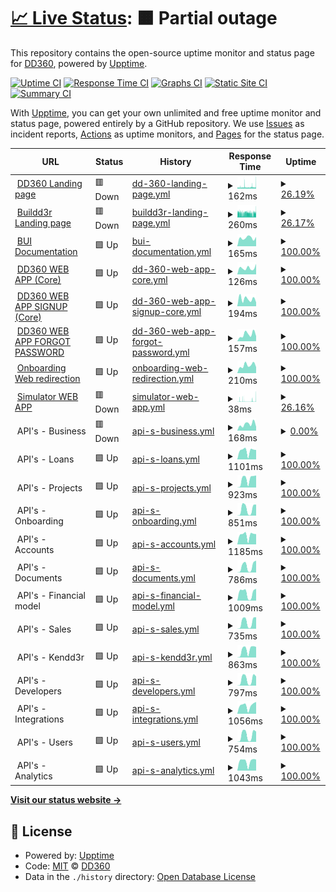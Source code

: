 # [📈 Live Status](https://demo.upptime.js.org): <!--live status--> **🟧 Partial outage**

This repository contains the open-source uptime monitor and status page for [DD360](https://dd360.mx), powered by [Upptime](https://github.com/upptime/upptime).

[![Uptime CI](https://github.com/dd3tech/status_page/workflows/Uptime%20CI/badge.svg)](https://github.com/dd3tech/status_page/actions?query=workflow%3A%22Uptime+CI%22)
[![Response Time CI](https://github.com/dd3tech/status_page/workflows/Response%20Time%20CI/badge.svg)](https://github.com/dd3tech/status_page/actions?query=workflow%3A%22Response+Time+CI%22)
[![Graphs CI](https://github.com/dd3tech/status_page/workflows/Graphs%20CI/badge.svg)](https://github.com/dd3tech/status_page/actions?query=workflow%3A%22Graphs+CI%22)
[![Static Site CI](https://github.com/dd3tech/status_page/workflows/Static%20Site%20CI/badge.svg)](https://github.com/dd3tech/status_page/actions?query=workflow%3A%22Static+Site+CI%22)
[![Summary CI](https://github.com/dd3tech/status_page/workflows/Summary%20CI/badge.svg)](https://github.com/dd3tech/status_page/actions?query=workflow%3A%22Summary+CI%22)

With [Upptime](https://upptime.js.org), you can get your own unlimited and free uptime monitor and status page, powered entirely by a GitHub repository. We use [Issues](https://github.com/dd3tech/status_page/issues) as incident reports, [Actions](https://github.com/dd3tech/status_page/actions) as uptime monitors, and [Pages](https://demo.upptime.js.org) for the status page.

<!--start: status pages-->
<!-- This summary is generated by Upptime (https://github.com/upptime/upptime) -->
<!-- Do not edit this manually, your changes will be overwritten -->
<!-- prettier-ignore -->
| URL | Status | History | Response Time | Uptime |
| --- | ------ | ------- | ------------- | ------ |
| <img alt="" src="https://icons.duckduckgo.com/ip3/dd360.mx.ico" height="13"> [DD360 Landing page](https://dd360.mx) | 🟥 Down | [dd-360-landing-page.yml](https://github.com/dd3tech/status-page/commits/HEAD/history/dd-360-landing-page.yml) | <details><summary><img alt="Response time graph" src="./graphs/dd-360-landing-page/response-time-week.png" height="20"> 162ms</summary><br><a href="https://status.dd360.mx/history/dd-360-landing-page"><img alt="Response time 142" src="https://img.shields.io/endpoint?url=https%3A%2F%2Fraw.githubusercontent.com%2Fdd3tech%2Fstatus-page%2FHEAD%2Fapi%2Fdd-360-landing-page%2Fresponse-time.json"></a><br><a href="https://status.dd360.mx/history/dd-360-landing-page"><img alt="24-hour response time 190" src="https://img.shields.io/endpoint?url=https%3A%2F%2Fraw.githubusercontent.com%2Fdd3tech%2Fstatus-page%2FHEAD%2Fapi%2Fdd-360-landing-page%2Fresponse-time-day.json"></a><br><a href="https://status.dd360.mx/history/dd-360-landing-page"><img alt="7-day response time 162" src="https://img.shields.io/endpoint?url=https%3A%2F%2Fraw.githubusercontent.com%2Fdd3tech%2Fstatus-page%2FHEAD%2Fapi%2Fdd-360-landing-page%2Fresponse-time-week.json"></a><br><a href="https://status.dd360.mx/history/dd-360-landing-page"><img alt="30-day response time 156" src="https://img.shields.io/endpoint?url=https%3A%2F%2Fraw.githubusercontent.com%2Fdd3tech%2Fstatus-page%2FHEAD%2Fapi%2Fdd-360-landing-page%2Fresponse-time-month.json"></a><br><a href="https://status.dd360.mx/history/dd-360-landing-page"><img alt="1-year response time 142" src="https://img.shields.io/endpoint?url=https%3A%2F%2Fraw.githubusercontent.com%2Fdd3tech%2Fstatus-page%2FHEAD%2Fapi%2Fdd-360-landing-page%2Fresponse-time-year.json"></a></details> | <details><summary><a href="https://status.dd360.mx/history/dd-360-landing-page">26.19%</a></summary><a href="https://status.dd360.mx/history/dd-360-landing-page"><img alt="All-time uptime 99.15%" src="https://img.shields.io/endpoint?url=https%3A%2F%2Fraw.githubusercontent.com%2Fdd3tech%2Fstatus-page%2FHEAD%2Fapi%2Fdd-360-landing-page%2Fuptime.json"></a><br><a href="https://status.dd360.mx/history/dd-360-landing-page"><img alt="24-hour uptime 18.16%" src="https://img.shields.io/endpoint?url=https%3A%2F%2Fraw.githubusercontent.com%2Fdd3tech%2Fstatus-page%2FHEAD%2Fapi%2Fdd-360-landing-page%2Fuptime-day.json"></a><br><a href="https://status.dd360.mx/history/dd-360-landing-page"><img alt="7-day uptime 26.19%" src="https://img.shields.io/endpoint?url=https%3A%2F%2Fraw.githubusercontent.com%2Fdd3tech%2Fstatus-page%2FHEAD%2Fapi%2Fdd-360-landing-page%2Fuptime-week.json"></a><br><a href="https://status.dd360.mx/history/dd-360-landing-page"><img alt="30-day uptime 83.02%" src="https://img.shields.io/endpoint?url=https%3A%2F%2Fraw.githubusercontent.com%2Fdd3tech%2Fstatus-page%2FHEAD%2Fapi%2Fdd-360-landing-page%2Fuptime-month.json"></a><br><a href="https://status.dd360.mx/history/dd-360-landing-page"><img alt="1-year uptime 98.58%" src="https://img.shields.io/endpoint?url=https%3A%2F%2Fraw.githubusercontent.com%2Fdd3tech%2Fstatus-page%2FHEAD%2Fapi%2Fdd-360-landing-page%2Fuptime-year.json"></a></details>
| <img alt="" src="https://icons.duckduckgo.com/ip3/dd360.mx.ico" height="13"> [Buildd3r Landing page](https://dd360.mx/platform) | 🟥 Down | [buildd3r-landing-page.yml](https://github.com/dd3tech/status-page/commits/HEAD/history/buildd3r-landing-page.yml) | <details><summary><img alt="Response time graph" src="./graphs/buildd3r-landing-page/response-time-week.png" height="20"> 260ms</summary><br><a href="https://status.dd360.mx/history/buildd3r-landing-page"><img alt="Response time 243" src="https://img.shields.io/endpoint?url=https%3A%2F%2Fraw.githubusercontent.com%2Fdd3tech%2Fstatus-page%2FHEAD%2Fapi%2Fbuildd3r-landing-page%2Fresponse-time.json"></a><br><a href="https://status.dd360.mx/history/buildd3r-landing-page"><img alt="24-hour response time 293" src="https://img.shields.io/endpoint?url=https%3A%2F%2Fraw.githubusercontent.com%2Fdd3tech%2Fstatus-page%2FHEAD%2Fapi%2Fbuildd3r-landing-page%2Fresponse-time-day.json"></a><br><a href="https://status.dd360.mx/history/buildd3r-landing-page"><img alt="7-day response time 260" src="https://img.shields.io/endpoint?url=https%3A%2F%2Fraw.githubusercontent.com%2Fdd3tech%2Fstatus-page%2FHEAD%2Fapi%2Fbuildd3r-landing-page%2Fresponse-time-week.json"></a><br><a href="https://status.dd360.mx/history/buildd3r-landing-page"><img alt="30-day response time 270" src="https://img.shields.io/endpoint?url=https%3A%2F%2Fraw.githubusercontent.com%2Fdd3tech%2Fstatus-page%2FHEAD%2Fapi%2Fbuildd3r-landing-page%2Fresponse-time-month.json"></a><br><a href="https://status.dd360.mx/history/buildd3r-landing-page"><img alt="1-year response time 250" src="https://img.shields.io/endpoint?url=https%3A%2F%2Fraw.githubusercontent.com%2Fdd3tech%2Fstatus-page%2FHEAD%2Fapi%2Fbuildd3r-landing-page%2Fresponse-time-year.json"></a></details> | <details><summary><a href="https://status.dd360.mx/history/buildd3r-landing-page">26.17%</a></summary><a href="https://status.dd360.mx/history/buildd3r-landing-page"><img alt="All-time uptime 99.15%" src="https://img.shields.io/endpoint?url=https%3A%2F%2Fraw.githubusercontent.com%2Fdd3tech%2Fstatus-page%2FHEAD%2Fapi%2Fbuildd3r-landing-page%2Fuptime.json"></a><br><a href="https://status.dd360.mx/history/buildd3r-landing-page"><img alt="24-hour uptime 18.14%" src="https://img.shields.io/endpoint?url=https%3A%2F%2Fraw.githubusercontent.com%2Fdd3tech%2Fstatus-page%2FHEAD%2Fapi%2Fbuildd3r-landing-page%2Fuptime-day.json"></a><br><a href="https://status.dd360.mx/history/buildd3r-landing-page"><img alt="7-day uptime 26.17%" src="https://img.shields.io/endpoint?url=https%3A%2F%2Fraw.githubusercontent.com%2Fdd3tech%2Fstatus-page%2FHEAD%2Fapi%2Fbuildd3r-landing-page%2Fuptime-week.json"></a><br><a href="https://status.dd360.mx/history/buildd3r-landing-page"><img alt="30-day uptime 83.01%" src="https://img.shields.io/endpoint?url=https%3A%2F%2Fraw.githubusercontent.com%2Fdd3tech%2Fstatus-page%2FHEAD%2Fapi%2Fbuildd3r-landing-page%2Fuptime-month.json"></a><br><a href="https://status.dd360.mx/history/buildd3r-landing-page"><img alt="1-year uptime 98.58%" src="https://img.shields.io/endpoint?url=https%3A%2F%2Fraw.githubusercontent.com%2Fdd3tech%2Fstatus-page%2FHEAD%2Fapi%2Fbuildd3r-landing-page%2Fuptime-year.json"></a></details>
| <img alt="" src="https://icons.duckduckgo.com/ip3/bui.dd360.mx.ico" height="13"> [BUI Documentation](https://bui.dd360.mx) | 🟩 Up | [bui-documentation.yml](https://github.com/dd3tech/status-page/commits/HEAD/history/bui-documentation.yml) | <details><summary><img alt="Response time graph" src="./graphs/bui-documentation/response-time-week.png" height="20"> 165ms</summary><br><a href="https://status.dd360.mx/history/bui-documentation"><img alt="Response time 210" src="https://img.shields.io/endpoint?url=https%3A%2F%2Fraw.githubusercontent.com%2Fdd3tech%2Fstatus-page%2FHEAD%2Fapi%2Fbui-documentation%2Fresponse-time.json"></a><br><a href="https://status.dd360.mx/history/bui-documentation"><img alt="24-hour response time 183" src="https://img.shields.io/endpoint?url=https%3A%2F%2Fraw.githubusercontent.com%2Fdd3tech%2Fstatus-page%2FHEAD%2Fapi%2Fbui-documentation%2Fresponse-time-day.json"></a><br><a href="https://status.dd360.mx/history/bui-documentation"><img alt="7-day response time 165" src="https://img.shields.io/endpoint?url=https%3A%2F%2Fraw.githubusercontent.com%2Fdd3tech%2Fstatus-page%2FHEAD%2Fapi%2Fbui-documentation%2Fresponse-time-week.json"></a><br><a href="https://status.dd360.mx/history/bui-documentation"><img alt="30-day response time 168" src="https://img.shields.io/endpoint?url=https%3A%2F%2Fraw.githubusercontent.com%2Fdd3tech%2Fstatus-page%2FHEAD%2Fapi%2Fbui-documentation%2Fresponse-time-month.json"></a><br><a href="https://status.dd360.mx/history/bui-documentation"><img alt="1-year response time 199" src="https://img.shields.io/endpoint?url=https%3A%2F%2Fraw.githubusercontent.com%2Fdd3tech%2Fstatus-page%2FHEAD%2Fapi%2Fbui-documentation%2Fresponse-time-year.json"></a></details> | <details><summary><a href="https://status.dd360.mx/history/bui-documentation">100.00%</a></summary><a href="https://status.dd360.mx/history/bui-documentation"><img alt="All-time uptime 99.99%" src="https://img.shields.io/endpoint?url=https%3A%2F%2Fraw.githubusercontent.com%2Fdd3tech%2Fstatus-page%2FHEAD%2Fapi%2Fbui-documentation%2Fuptime.json"></a><br><a href="https://status.dd360.mx/history/bui-documentation"><img alt="24-hour uptime 100.00%" src="https://img.shields.io/endpoint?url=https%3A%2F%2Fraw.githubusercontent.com%2Fdd3tech%2Fstatus-page%2FHEAD%2Fapi%2Fbui-documentation%2Fuptime-day.json"></a><br><a href="https://status.dd360.mx/history/bui-documentation"><img alt="7-day uptime 100.00%" src="https://img.shields.io/endpoint?url=https%3A%2F%2Fraw.githubusercontent.com%2Fdd3tech%2Fstatus-page%2FHEAD%2Fapi%2Fbui-documentation%2Fuptime-week.json"></a><br><a href="https://status.dd360.mx/history/bui-documentation"><img alt="30-day uptime 99.92%" src="https://img.shields.io/endpoint?url=https%3A%2F%2Fraw.githubusercontent.com%2Fdd3tech%2Fstatus-page%2FHEAD%2Fapi%2Fbui-documentation%2Fuptime-month.json"></a><br><a href="https://status.dd360.mx/history/bui-documentation"><img alt="1-year uptime 99.99%" src="https://img.shields.io/endpoint?url=https%3A%2F%2Fraw.githubusercontent.com%2Fdd3tech%2Fstatus-page%2FHEAD%2Fapi%2Fbui-documentation%2Fuptime-year.json"></a></details>
| <img alt="" src="https://icons.duckduckgo.com/ip3/app.dd360.mx.ico" height="13"> [DD360 WEB APP (Core)](https://app.dd360.mx) | 🟩 Up | [dd-360-web-app-core.yml](https://github.com/dd3tech/status-page/commits/HEAD/history/dd-360-web-app-core.yml) | <details><summary><img alt="Response time graph" src="./graphs/dd-360-web-app-core/response-time-week.png" height="20"> 126ms</summary><br><a href="https://status.dd360.mx/history/dd-360-web-app-core"><img alt="Response time 117" src="https://img.shields.io/endpoint?url=https%3A%2F%2Fraw.githubusercontent.com%2Fdd3tech%2Fstatus-page%2FHEAD%2Fapi%2Fdd-360-web-app-core%2Fresponse-time.json"></a><br><a href="https://status.dd360.mx/history/dd-360-web-app-core"><img alt="24-hour response time 205" src="https://img.shields.io/endpoint?url=https%3A%2F%2Fraw.githubusercontent.com%2Fdd3tech%2Fstatus-page%2FHEAD%2Fapi%2Fdd-360-web-app-core%2Fresponse-time-day.json"></a><br><a href="https://status.dd360.mx/history/dd-360-web-app-core"><img alt="7-day response time 126" src="https://img.shields.io/endpoint?url=https%3A%2F%2Fraw.githubusercontent.com%2Fdd3tech%2Fstatus-page%2FHEAD%2Fapi%2Fdd-360-web-app-core%2Fresponse-time-week.json"></a><br><a href="https://status.dd360.mx/history/dd-360-web-app-core"><img alt="30-day response time 174" src="https://img.shields.io/endpoint?url=https%3A%2F%2Fraw.githubusercontent.com%2Fdd3tech%2Fstatus-page%2FHEAD%2Fapi%2Fdd-360-web-app-core%2Fresponse-time-month.json"></a><br><a href="https://status.dd360.mx/history/dd-360-web-app-core"><img alt="1-year response time 120" src="https://img.shields.io/endpoint?url=https%3A%2F%2Fraw.githubusercontent.com%2Fdd3tech%2Fstatus-page%2FHEAD%2Fapi%2Fdd-360-web-app-core%2Fresponse-time-year.json"></a></details> | <details><summary><a href="https://status.dd360.mx/history/dd-360-web-app-core">100.00%</a></summary><a href="https://status.dd360.mx/history/dd-360-web-app-core"><img alt="All-time uptime 100.00%" src="https://img.shields.io/endpoint?url=https%3A%2F%2Fraw.githubusercontent.com%2Fdd3tech%2Fstatus-page%2FHEAD%2Fapi%2Fdd-360-web-app-core%2Fuptime.json"></a><br><a href="https://status.dd360.mx/history/dd-360-web-app-core"><img alt="24-hour uptime 100.00%" src="https://img.shields.io/endpoint?url=https%3A%2F%2Fraw.githubusercontent.com%2Fdd3tech%2Fstatus-page%2FHEAD%2Fapi%2Fdd-360-web-app-core%2Fuptime-day.json"></a><br><a href="https://status.dd360.mx/history/dd-360-web-app-core"><img alt="7-day uptime 100.00%" src="https://img.shields.io/endpoint?url=https%3A%2F%2Fraw.githubusercontent.com%2Fdd3tech%2Fstatus-page%2FHEAD%2Fapi%2Fdd-360-web-app-core%2Fuptime-week.json"></a><br><a href="https://status.dd360.mx/history/dd-360-web-app-core"><img alt="30-day uptime 100.00%" src="https://img.shields.io/endpoint?url=https%3A%2F%2Fraw.githubusercontent.com%2Fdd3tech%2Fstatus-page%2FHEAD%2Fapi%2Fdd-360-web-app-core%2Fuptime-month.json"></a><br><a href="https://status.dd360.mx/history/dd-360-web-app-core"><img alt="1-year uptime 99.99%" src="https://img.shields.io/endpoint?url=https%3A%2F%2Fraw.githubusercontent.com%2Fdd3tech%2Fstatus-page%2FHEAD%2Fapi%2Fdd-360-web-app-core%2Fuptime-year.json"></a></details>
| <img alt="" src="https://icons.duckduckgo.com/ip3/app.dd360.mx.ico" height="13"> [DD360 WEB APP SIGNUP (Core)](https://app.dd360.mx/auth/signup) | 🟩 Up | [dd-360-web-app-signup-core.yml](https://github.com/dd3tech/status-page/commits/HEAD/history/dd-360-web-app-signup-core.yml) | <details><summary><img alt="Response time graph" src="./graphs/dd-360-web-app-signup-core/response-time-week.png" height="20"> 194ms</summary><br><a href="https://status.dd360.mx/history/dd-360-web-app-signup-core"><img alt="Response time 143" src="https://img.shields.io/endpoint?url=https%3A%2F%2Fraw.githubusercontent.com%2Fdd3tech%2Fstatus-page%2FHEAD%2Fapi%2Fdd-360-web-app-signup-core%2Fresponse-time.json"></a><br><a href="https://status.dd360.mx/history/dd-360-web-app-signup-core"><img alt="24-hour response time 104" src="https://img.shields.io/endpoint?url=https%3A%2F%2Fraw.githubusercontent.com%2Fdd3tech%2Fstatus-page%2FHEAD%2Fapi%2Fdd-360-web-app-signup-core%2Fresponse-time-day.json"></a><br><a href="https://status.dd360.mx/history/dd-360-web-app-signup-core"><img alt="7-day response time 194" src="https://img.shields.io/endpoint?url=https%3A%2F%2Fraw.githubusercontent.com%2Fdd3tech%2Fstatus-page%2FHEAD%2Fapi%2Fdd-360-web-app-signup-core%2Fresponse-time-week.json"></a><br><a href="https://status.dd360.mx/history/dd-360-web-app-signup-core"><img alt="30-day response time 168" src="https://img.shields.io/endpoint?url=https%3A%2F%2Fraw.githubusercontent.com%2Fdd3tech%2Fstatus-page%2FHEAD%2Fapi%2Fdd-360-web-app-signup-core%2Fresponse-time-month.json"></a><br><a href="https://status.dd360.mx/history/dd-360-web-app-signup-core"><img alt="1-year response time 143" src="https://img.shields.io/endpoint?url=https%3A%2F%2Fraw.githubusercontent.com%2Fdd3tech%2Fstatus-page%2FHEAD%2Fapi%2Fdd-360-web-app-signup-core%2Fresponse-time-year.json"></a></details> | <details><summary><a href="https://status.dd360.mx/history/dd-360-web-app-signup-core">100.00%</a></summary><a href="https://status.dd360.mx/history/dd-360-web-app-signup-core"><img alt="All-time uptime 99.99%" src="https://img.shields.io/endpoint?url=https%3A%2F%2Fraw.githubusercontent.com%2Fdd3tech%2Fstatus-page%2FHEAD%2Fapi%2Fdd-360-web-app-signup-core%2Fuptime.json"></a><br><a href="https://status.dd360.mx/history/dd-360-web-app-signup-core"><img alt="24-hour uptime 100.00%" src="https://img.shields.io/endpoint?url=https%3A%2F%2Fraw.githubusercontent.com%2Fdd3tech%2Fstatus-page%2FHEAD%2Fapi%2Fdd-360-web-app-signup-core%2Fuptime-day.json"></a><br><a href="https://status.dd360.mx/history/dd-360-web-app-signup-core"><img alt="7-day uptime 100.00%" src="https://img.shields.io/endpoint?url=https%3A%2F%2Fraw.githubusercontent.com%2Fdd3tech%2Fstatus-page%2FHEAD%2Fapi%2Fdd-360-web-app-signup-core%2Fuptime-week.json"></a><br><a href="https://status.dd360.mx/history/dd-360-web-app-signup-core"><img alt="30-day uptime 100.00%" src="https://img.shields.io/endpoint?url=https%3A%2F%2Fraw.githubusercontent.com%2Fdd3tech%2Fstatus-page%2FHEAD%2Fapi%2Fdd-360-web-app-signup-core%2Fuptime-month.json"></a><br><a href="https://status.dd360.mx/history/dd-360-web-app-signup-core"><img alt="1-year uptime 99.99%" src="https://img.shields.io/endpoint?url=https%3A%2F%2Fraw.githubusercontent.com%2Fdd3tech%2Fstatus-page%2FHEAD%2Fapi%2Fdd-360-web-app-signup-core%2Fuptime-year.json"></a></details>
| <img alt="" src="https://icons.duckduckgo.com/ip3/app.dd360.mx.ico" height="13"> [DD360 WEB APP FORGOT PASSWORD](https://app.dd360.mx/auth/forgot-password) | 🟩 Up | [dd-360-web-app-forgot-password.yml](https://github.com/dd3tech/status-page/commits/HEAD/history/dd-360-web-app-forgot-password.yml) | <details><summary><img alt="Response time graph" src="./graphs/dd-360-web-app-forgot-password/response-time-week.png" height="20"> 157ms</summary><br><a href="https://status.dd360.mx/history/dd-360-web-app-forgot-password"><img alt="Response time 133" src="https://img.shields.io/endpoint?url=https%3A%2F%2Fraw.githubusercontent.com%2Fdd3tech%2Fstatus-page%2FHEAD%2Fapi%2Fdd-360-web-app-forgot-password%2Fresponse-time.json"></a><br><a href="https://status.dd360.mx/history/dd-360-web-app-forgot-password"><img alt="24-hour response time 117" src="https://img.shields.io/endpoint?url=https%3A%2F%2Fraw.githubusercontent.com%2Fdd3tech%2Fstatus-page%2FHEAD%2Fapi%2Fdd-360-web-app-forgot-password%2Fresponse-time-day.json"></a><br><a href="https://status.dd360.mx/history/dd-360-web-app-forgot-password"><img alt="7-day response time 157" src="https://img.shields.io/endpoint?url=https%3A%2F%2Fraw.githubusercontent.com%2Fdd3tech%2Fstatus-page%2FHEAD%2Fapi%2Fdd-360-web-app-forgot-password%2Fresponse-time-week.json"></a><br><a href="https://status.dd360.mx/history/dd-360-web-app-forgot-password"><img alt="30-day response time 154" src="https://img.shields.io/endpoint?url=https%3A%2F%2Fraw.githubusercontent.com%2Fdd3tech%2Fstatus-page%2FHEAD%2Fapi%2Fdd-360-web-app-forgot-password%2Fresponse-time-month.json"></a><br><a href="https://status.dd360.mx/history/dd-360-web-app-forgot-password"><img alt="1-year response time 133" src="https://img.shields.io/endpoint?url=https%3A%2F%2Fraw.githubusercontent.com%2Fdd3tech%2Fstatus-page%2FHEAD%2Fapi%2Fdd-360-web-app-forgot-password%2Fresponse-time-year.json"></a></details> | <details><summary><a href="https://status.dd360.mx/history/dd-360-web-app-forgot-password">100.00%</a></summary><a href="https://status.dd360.mx/history/dd-360-web-app-forgot-password"><img alt="All-time uptime 99.99%" src="https://img.shields.io/endpoint?url=https%3A%2F%2Fraw.githubusercontent.com%2Fdd3tech%2Fstatus-page%2FHEAD%2Fapi%2Fdd-360-web-app-forgot-password%2Fuptime.json"></a><br><a href="https://status.dd360.mx/history/dd-360-web-app-forgot-password"><img alt="24-hour uptime 100.00%" src="https://img.shields.io/endpoint?url=https%3A%2F%2Fraw.githubusercontent.com%2Fdd3tech%2Fstatus-page%2FHEAD%2Fapi%2Fdd-360-web-app-forgot-password%2Fuptime-day.json"></a><br><a href="https://status.dd360.mx/history/dd-360-web-app-forgot-password"><img alt="7-day uptime 100.00%" src="https://img.shields.io/endpoint?url=https%3A%2F%2Fraw.githubusercontent.com%2Fdd3tech%2Fstatus-page%2FHEAD%2Fapi%2Fdd-360-web-app-forgot-password%2Fuptime-week.json"></a><br><a href="https://status.dd360.mx/history/dd-360-web-app-forgot-password"><img alt="30-day uptime 100.00%" src="https://img.shields.io/endpoint?url=https%3A%2F%2Fraw.githubusercontent.com%2Fdd3tech%2Fstatus-page%2FHEAD%2Fapi%2Fdd-360-web-app-forgot-password%2Fuptime-month.json"></a><br><a href="https://status.dd360.mx/history/dd-360-web-app-forgot-password"><img alt="1-year uptime 99.99%" src="https://img.shields.io/endpoint?url=https%3A%2F%2Fraw.githubusercontent.com%2Fdd3tech%2Fstatus-page%2FHEAD%2Fapi%2Fdd-360-web-app-forgot-password%2Fuptime-year.json"></a></details>
| <img alt="" src="https://icons.duckduckgo.com/ip3/onboarding.dd360.mx.ico" height="13"> [Onboarding Web redirection](https://onboarding.dd360.mx) | 🟩 Up | [onboarding-web-redirection.yml](https://github.com/dd3tech/status-page/commits/HEAD/history/onboarding-web-redirection.yml) | <details><summary><img alt="Response time graph" src="./graphs/onboarding-web-redirection/response-time-week.png" height="20"> 210ms</summary><br><a href="https://status.dd360.mx/history/onboarding-web-redirection"><img alt="Response time 237" src="https://img.shields.io/endpoint?url=https%3A%2F%2Fraw.githubusercontent.com%2Fdd3tech%2Fstatus-page%2FHEAD%2Fapi%2Fonboarding-web-redirection%2Fresponse-time.json"></a><br><a href="https://status.dd360.mx/history/onboarding-web-redirection"><img alt="24-hour response time 163" src="https://img.shields.io/endpoint?url=https%3A%2F%2Fraw.githubusercontent.com%2Fdd3tech%2Fstatus-page%2FHEAD%2Fapi%2Fonboarding-web-redirection%2Fresponse-time-day.json"></a><br><a href="https://status.dd360.mx/history/onboarding-web-redirection"><img alt="7-day response time 210" src="https://img.shields.io/endpoint?url=https%3A%2F%2Fraw.githubusercontent.com%2Fdd3tech%2Fstatus-page%2FHEAD%2Fapi%2Fonboarding-web-redirection%2Fresponse-time-week.json"></a><br><a href="https://status.dd360.mx/history/onboarding-web-redirection"><img alt="30-day response time 239" src="https://img.shields.io/endpoint?url=https%3A%2F%2Fraw.githubusercontent.com%2Fdd3tech%2Fstatus-page%2FHEAD%2Fapi%2Fonboarding-web-redirection%2Fresponse-time-month.json"></a><br><a href="https://status.dd360.mx/history/onboarding-web-redirection"><img alt="1-year response time 237" src="https://img.shields.io/endpoint?url=https%3A%2F%2Fraw.githubusercontent.com%2Fdd3tech%2Fstatus-page%2FHEAD%2Fapi%2Fonboarding-web-redirection%2Fresponse-time-year.json"></a></details> | <details><summary><a href="https://status.dd360.mx/history/onboarding-web-redirection">100.00%</a></summary><a href="https://status.dd360.mx/history/onboarding-web-redirection"><img alt="All-time uptime 100.00%" src="https://img.shields.io/endpoint?url=https%3A%2F%2Fraw.githubusercontent.com%2Fdd3tech%2Fstatus-page%2FHEAD%2Fapi%2Fonboarding-web-redirection%2Fuptime.json"></a><br><a href="https://status.dd360.mx/history/onboarding-web-redirection"><img alt="24-hour uptime 100.00%" src="https://img.shields.io/endpoint?url=https%3A%2F%2Fraw.githubusercontent.com%2Fdd3tech%2Fstatus-page%2FHEAD%2Fapi%2Fonboarding-web-redirection%2Fuptime-day.json"></a><br><a href="https://status.dd360.mx/history/onboarding-web-redirection"><img alt="7-day uptime 100.00%" src="https://img.shields.io/endpoint?url=https%3A%2F%2Fraw.githubusercontent.com%2Fdd3tech%2Fstatus-page%2FHEAD%2Fapi%2Fonboarding-web-redirection%2Fuptime-week.json"></a><br><a href="https://status.dd360.mx/history/onboarding-web-redirection"><img alt="30-day uptime 100.00%" src="https://img.shields.io/endpoint?url=https%3A%2F%2Fraw.githubusercontent.com%2Fdd3tech%2Fstatus-page%2FHEAD%2Fapi%2Fonboarding-web-redirection%2Fuptime-month.json"></a><br><a href="https://status.dd360.mx/history/onboarding-web-redirection"><img alt="1-year uptime 100.00%" src="https://img.shields.io/endpoint?url=https%3A%2F%2Fraw.githubusercontent.com%2Fdd3tech%2Fstatus-page%2FHEAD%2Fapi%2Fonboarding-web-redirection%2Fuptime-year.json"></a></details>
| <img alt="" src="https://icons.duckduckgo.com/ip3/dd360.mx.ico" height="13"> [Simulator WEB APP](https://dd360.mx/simulator) | 🟥 Down | [simulator-web-app.yml](https://github.com/dd3tech/status-page/commits/HEAD/history/simulator-web-app.yml) | <details><summary><img alt="Response time graph" src="./graphs/simulator-web-app/response-time-week.png" height="20"> 38ms</summary><br><a href="https://status.dd360.mx/history/simulator-web-app"><img alt="Response time 15" src="https://img.shields.io/endpoint?url=https%3A%2F%2Fraw.githubusercontent.com%2Fdd3tech%2Fstatus-page%2FHEAD%2Fapi%2Fsimulator-web-app%2Fresponse-time.json"></a><br><a href="https://status.dd360.mx/history/simulator-web-app"><img alt="24-hour response time 63" src="https://img.shields.io/endpoint?url=https%3A%2F%2Fraw.githubusercontent.com%2Fdd3tech%2Fstatus-page%2FHEAD%2Fapi%2Fsimulator-web-app%2Fresponse-time-day.json"></a><br><a href="https://status.dd360.mx/history/simulator-web-app"><img alt="7-day response time 38" src="https://img.shields.io/endpoint?url=https%3A%2F%2Fraw.githubusercontent.com%2Fdd3tech%2Fstatus-page%2FHEAD%2Fapi%2Fsimulator-web-app%2Fresponse-time-week.json"></a><br><a href="https://status.dd360.mx/history/simulator-web-app"><img alt="30-day response time 21" src="https://img.shields.io/endpoint?url=https%3A%2F%2Fraw.githubusercontent.com%2Fdd3tech%2Fstatus-page%2FHEAD%2Fapi%2Fsimulator-web-app%2Fresponse-time-month.json"></a><br><a href="https://status.dd360.mx/history/simulator-web-app"><img alt="1-year response time 15" src="https://img.shields.io/endpoint?url=https%3A%2F%2Fraw.githubusercontent.com%2Fdd3tech%2Fstatus-page%2FHEAD%2Fapi%2Fsimulator-web-app%2Fresponse-time-year.json"></a></details> | <details><summary><a href="https://status.dd360.mx/history/simulator-web-app">26.16%</a></summary><a href="https://status.dd360.mx/history/simulator-web-app"><img alt="All-time uptime 98.25%" src="https://img.shields.io/endpoint?url=https%3A%2F%2Fraw.githubusercontent.com%2Fdd3tech%2Fstatus-page%2FHEAD%2Fapi%2Fsimulator-web-app%2Fuptime.json"></a><br><a href="https://status.dd360.mx/history/simulator-web-app"><img alt="24-hour uptime 18.12%" src="https://img.shields.io/endpoint?url=https%3A%2F%2Fraw.githubusercontent.com%2Fdd3tech%2Fstatus-page%2FHEAD%2Fapi%2Fsimulator-web-app%2Fuptime-day.json"></a><br><a href="https://status.dd360.mx/history/simulator-web-app"><img alt="7-day uptime 26.16%" src="https://img.shields.io/endpoint?url=https%3A%2F%2Fraw.githubusercontent.com%2Fdd3tech%2Fstatus-page%2FHEAD%2Fapi%2Fsimulator-web-app%2Fuptime-week.json"></a><br><a href="https://status.dd360.mx/history/simulator-web-app"><img alt="30-day uptime 83.01%" src="https://img.shields.io/endpoint?url=https%3A%2F%2Fraw.githubusercontent.com%2Fdd3tech%2Fstatus-page%2FHEAD%2Fapi%2Fsimulator-web-app%2Fuptime-month.json"></a><br><a href="https://status.dd360.mx/history/simulator-web-app"><img alt="1-year uptime 98.25%" src="https://img.shields.io/endpoint?url=https%3A%2F%2Fraw.githubusercontent.com%2Fdd3tech%2Fstatus-page%2FHEAD%2Fapi%2Fsimulator-web-app%2Fuptime-year.json"></a></details>
| <img alt="" src="https://icons.duckduckgo.com/ip3/null.ico" height="13"> API's - Business | 🟥 Down | [api-s-business.yml](https://github.com/dd3tech/status-page/commits/HEAD/history/api-s-business.yml) | <details><summary><img alt="Response time graph" src="./graphs/api-s-business/response-time-week.png" height="20"> 168ms</summary><br><a href="https://status.dd360.mx/history/api-s-business"><img alt="Response time 2045" src="https://img.shields.io/endpoint?url=https%3A%2F%2Fraw.githubusercontent.com%2Fdd3tech%2Fstatus-page%2FHEAD%2Fapi%2Fapi-s-business%2Fresponse-time.json"></a><br><a href="https://status.dd360.mx/history/api-s-business"><img alt="24-hour response time 103" src="https://img.shields.io/endpoint?url=https%3A%2F%2Fraw.githubusercontent.com%2Fdd3tech%2Fstatus-page%2FHEAD%2Fapi%2Fapi-s-business%2Fresponse-time-day.json"></a><br><a href="https://status.dd360.mx/history/api-s-business"><img alt="7-day response time 168" src="https://img.shields.io/endpoint?url=https%3A%2F%2Fraw.githubusercontent.com%2Fdd3tech%2Fstatus-page%2FHEAD%2Fapi%2Fapi-s-business%2Fresponse-time-week.json"></a><br><a href="https://status.dd360.mx/history/api-s-business"><img alt="30-day response time 177" src="https://img.shields.io/endpoint?url=https%3A%2F%2Fraw.githubusercontent.com%2Fdd3tech%2Fstatus-page%2FHEAD%2Fapi%2Fapi-s-business%2Fresponse-time-month.json"></a><br><a href="https://status.dd360.mx/history/api-s-business"><img alt="1-year response time 1895" src="https://img.shields.io/endpoint?url=https%3A%2F%2Fraw.githubusercontent.com%2Fdd3tech%2Fstatus-page%2FHEAD%2Fapi%2Fapi-s-business%2Fresponse-time-year.json"></a></details> | <details><summary><a href="https://status.dd360.mx/history/api-s-business">0.00%</a></summary><a href="https://status.dd360.mx/history/api-s-business"><img alt="All-time uptime 93.85%" src="https://img.shields.io/endpoint?url=https%3A%2F%2Fraw.githubusercontent.com%2Fdd3tech%2Fstatus-page%2FHEAD%2Fapi%2Fapi-s-business%2Fuptime.json"></a><br><a href="https://status.dd360.mx/history/api-s-business"><img alt="24-hour uptime 0.00%" src="https://img.shields.io/endpoint?url=https%3A%2F%2Fraw.githubusercontent.com%2Fdd3tech%2Fstatus-page%2FHEAD%2Fapi%2Fapi-s-business%2Fuptime-day.json"></a><br><a href="https://status.dd360.mx/history/api-s-business"><img alt="7-day uptime 0.00%" src="https://img.shields.io/endpoint?url=https%3A%2F%2Fraw.githubusercontent.com%2Fdd3tech%2Fstatus-page%2FHEAD%2Fapi%2Fapi-s-business%2Fuptime-week.json"></a><br><a href="https://status.dd360.mx/history/api-s-business"><img alt="30-day uptime 0.00%" src="https://img.shields.io/endpoint?url=https%3A%2F%2Fraw.githubusercontent.com%2Fdd3tech%2Fstatus-page%2FHEAD%2Fapi%2Fapi-s-business%2Fuptime-month.json"></a><br><a href="https://status.dd360.mx/history/api-s-business"><img alt="1-year uptime 89.97%" src="https://img.shields.io/endpoint?url=https%3A%2F%2Fraw.githubusercontent.com%2Fdd3tech%2Fstatus-page%2FHEAD%2Fapi%2Fapi-s-business%2Fuptime-year.json"></a></details>
| <img alt="" src="https://icons.duckduckgo.com/ip3/null.ico" height="13"> API's - Loans | 🟩 Up | [api-s-loans.yml](https://github.com/dd3tech/status-page/commits/HEAD/history/api-s-loans.yml) | <details><summary><img alt="Response time graph" src="./graphs/api-s-loans/response-time-week.png" height="20"> 1101ms</summary><br><a href="https://status.dd360.mx/history/api-s-loans"><img alt="Response time 1164" src="https://img.shields.io/endpoint?url=https%3A%2F%2Fraw.githubusercontent.com%2Fdd3tech%2Fstatus-page%2FHEAD%2Fapi%2Fapi-s-loans%2Fresponse-time.json"></a><br><a href="https://status.dd360.mx/history/api-s-loans"><img alt="24-hour response time 1195" src="https://img.shields.io/endpoint?url=https%3A%2F%2Fraw.githubusercontent.com%2Fdd3tech%2Fstatus-page%2FHEAD%2Fapi%2Fapi-s-loans%2Fresponse-time-day.json"></a><br><a href="https://status.dd360.mx/history/api-s-loans"><img alt="7-day response time 1101" src="https://img.shields.io/endpoint?url=https%3A%2F%2Fraw.githubusercontent.com%2Fdd3tech%2Fstatus-page%2FHEAD%2Fapi%2Fapi-s-loans%2Fresponse-time-week.json"></a><br><a href="https://status.dd360.mx/history/api-s-loans"><img alt="30-day response time 1147" src="https://img.shields.io/endpoint?url=https%3A%2F%2Fraw.githubusercontent.com%2Fdd3tech%2Fstatus-page%2FHEAD%2Fapi%2Fapi-s-loans%2Fresponse-time-month.json"></a><br><a href="https://status.dd360.mx/history/api-s-loans"><img alt="1-year response time 1120" src="https://img.shields.io/endpoint?url=https%3A%2F%2Fraw.githubusercontent.com%2Fdd3tech%2Fstatus-page%2FHEAD%2Fapi%2Fapi-s-loans%2Fresponse-time-year.json"></a></details> | <details><summary><a href="https://status.dd360.mx/history/api-s-loans">100.00%</a></summary><a href="https://status.dd360.mx/history/api-s-loans"><img alt="All-time uptime 98.23%" src="https://img.shields.io/endpoint?url=https%3A%2F%2Fraw.githubusercontent.com%2Fdd3tech%2Fstatus-page%2FHEAD%2Fapi%2Fapi-s-loans%2Fuptime.json"></a><br><a href="https://status.dd360.mx/history/api-s-loans"><img alt="24-hour uptime 100.00%" src="https://img.shields.io/endpoint?url=https%3A%2F%2Fraw.githubusercontent.com%2Fdd3tech%2Fstatus-page%2FHEAD%2Fapi%2Fapi-s-loans%2Fuptime-day.json"></a><br><a href="https://status.dd360.mx/history/api-s-loans"><img alt="7-day uptime 100.00%" src="https://img.shields.io/endpoint?url=https%3A%2F%2Fraw.githubusercontent.com%2Fdd3tech%2Fstatus-page%2FHEAD%2Fapi%2Fapi-s-loans%2Fuptime-week.json"></a><br><a href="https://status.dd360.mx/history/api-s-loans"><img alt="30-day uptime 99.98%" src="https://img.shields.io/endpoint?url=https%3A%2F%2Fraw.githubusercontent.com%2Fdd3tech%2Fstatus-page%2FHEAD%2Fapi%2Fapi-s-loans%2Fuptime-month.json"></a><br><a href="https://status.dd360.mx/history/api-s-loans"><img alt="1-year uptime 99.99%" src="https://img.shields.io/endpoint?url=https%3A%2F%2Fraw.githubusercontent.com%2Fdd3tech%2Fstatus-page%2FHEAD%2Fapi%2Fapi-s-loans%2Fuptime-year.json"></a></details>
| <img alt="" src="https://icons.duckduckgo.com/ip3/null.ico" height="13"> API's - Projects | 🟩 Up | [api-s-projects.yml](https://github.com/dd3tech/status-page/commits/HEAD/history/api-s-projects.yml) | <details><summary><img alt="Response time graph" src="./graphs/api-s-projects/response-time-week.png" height="20"> 923ms</summary><br><a href="https://status.dd360.mx/history/api-s-projects"><img alt="Response time 1168" src="https://img.shields.io/endpoint?url=https%3A%2F%2Fraw.githubusercontent.com%2Fdd3tech%2Fstatus-page%2FHEAD%2Fapi%2Fapi-s-projects%2Fresponse-time.json"></a><br><a href="https://status.dd360.mx/history/api-s-projects"><img alt="24-hour response time 1336" src="https://img.shields.io/endpoint?url=https%3A%2F%2Fraw.githubusercontent.com%2Fdd3tech%2Fstatus-page%2FHEAD%2Fapi%2Fapi-s-projects%2Fresponse-time-day.json"></a><br><a href="https://status.dd360.mx/history/api-s-projects"><img alt="7-day response time 923" src="https://img.shields.io/endpoint?url=https%3A%2F%2Fraw.githubusercontent.com%2Fdd3tech%2Fstatus-page%2FHEAD%2Fapi%2Fapi-s-projects%2Fresponse-time-week.json"></a><br><a href="https://status.dd360.mx/history/api-s-projects"><img alt="30-day response time 1032" src="https://img.shields.io/endpoint?url=https%3A%2F%2Fraw.githubusercontent.com%2Fdd3tech%2Fstatus-page%2FHEAD%2Fapi%2Fapi-s-projects%2Fresponse-time-month.json"></a><br><a href="https://status.dd360.mx/history/api-s-projects"><img alt="1-year response time 1093" src="https://img.shields.io/endpoint?url=https%3A%2F%2Fraw.githubusercontent.com%2Fdd3tech%2Fstatus-page%2FHEAD%2Fapi%2Fapi-s-projects%2Fresponse-time-year.json"></a></details> | <details><summary><a href="https://status.dd360.mx/history/api-s-projects">100.00%</a></summary><a href="https://status.dd360.mx/history/api-s-projects"><img alt="All-time uptime 98.23%" src="https://img.shields.io/endpoint?url=https%3A%2F%2Fraw.githubusercontent.com%2Fdd3tech%2Fstatus-page%2FHEAD%2Fapi%2Fapi-s-projects%2Fuptime.json"></a><br><a href="https://status.dd360.mx/history/api-s-projects"><img alt="24-hour uptime 100.00%" src="https://img.shields.io/endpoint?url=https%3A%2F%2Fraw.githubusercontent.com%2Fdd3tech%2Fstatus-page%2FHEAD%2Fapi%2Fapi-s-projects%2Fuptime-day.json"></a><br><a href="https://status.dd360.mx/history/api-s-projects"><img alt="7-day uptime 100.00%" src="https://img.shields.io/endpoint?url=https%3A%2F%2Fraw.githubusercontent.com%2Fdd3tech%2Fstatus-page%2FHEAD%2Fapi%2Fapi-s-projects%2Fuptime-week.json"></a><br><a href="https://status.dd360.mx/history/api-s-projects"><img alt="30-day uptime 99.95%" src="https://img.shields.io/endpoint?url=https%3A%2F%2Fraw.githubusercontent.com%2Fdd3tech%2Fstatus-page%2FHEAD%2Fapi%2Fapi-s-projects%2Fuptime-month.json"></a><br><a href="https://status.dd360.mx/history/api-s-projects"><img alt="1-year uptime 100.00%" src="https://img.shields.io/endpoint?url=https%3A%2F%2Fraw.githubusercontent.com%2Fdd3tech%2Fstatus-page%2FHEAD%2Fapi%2Fapi-s-projects%2Fuptime-year.json"></a></details>
| <img alt="" src="https://icons.duckduckgo.com/ip3/null.ico" height="13"> API's - Onboarding | 🟩 Up | [api-s-onboarding.yml](https://github.com/dd3tech/status-page/commits/HEAD/history/api-s-onboarding.yml) | <details><summary><img alt="Response time graph" src="./graphs/api-s-onboarding/response-time-week.png" height="20"> 851ms</summary><br><a href="https://status.dd360.mx/history/api-s-onboarding"><img alt="Response time 1172" src="https://img.shields.io/endpoint?url=https%3A%2F%2Fraw.githubusercontent.com%2Fdd3tech%2Fstatus-page%2FHEAD%2Fapi%2Fapi-s-onboarding%2Fresponse-time.json"></a><br><a href="https://status.dd360.mx/history/api-s-onboarding"><img alt="24-hour response time 1401" src="https://img.shields.io/endpoint?url=https%3A%2F%2Fraw.githubusercontent.com%2Fdd3tech%2Fstatus-page%2FHEAD%2Fapi%2Fapi-s-onboarding%2Fresponse-time-day.json"></a><br><a href="https://status.dd360.mx/history/api-s-onboarding"><img alt="7-day response time 851" src="https://img.shields.io/endpoint?url=https%3A%2F%2Fraw.githubusercontent.com%2Fdd3tech%2Fstatus-page%2FHEAD%2Fapi%2Fapi-s-onboarding%2Fresponse-time-week.json"></a><br><a href="https://status.dd360.mx/history/api-s-onboarding"><img alt="30-day response time 1352" src="https://img.shields.io/endpoint?url=https%3A%2F%2Fraw.githubusercontent.com%2Fdd3tech%2Fstatus-page%2FHEAD%2Fapi%2Fapi-s-onboarding%2Fresponse-time-month.json"></a><br><a href="https://status.dd360.mx/history/api-s-onboarding"><img alt="1-year response time 1114" src="https://img.shields.io/endpoint?url=https%3A%2F%2Fraw.githubusercontent.com%2Fdd3tech%2Fstatus-page%2FHEAD%2Fapi%2Fapi-s-onboarding%2Fresponse-time-year.json"></a></details> | <details><summary><a href="https://status.dd360.mx/history/api-s-onboarding">100.00%</a></summary><a href="https://status.dd360.mx/history/api-s-onboarding"><img alt="All-time uptime 99.87%" src="https://img.shields.io/endpoint?url=https%3A%2F%2Fraw.githubusercontent.com%2Fdd3tech%2Fstatus-page%2FHEAD%2Fapi%2Fapi-s-onboarding%2Fuptime.json"></a><br><a href="https://status.dd360.mx/history/api-s-onboarding"><img alt="24-hour uptime 100.00%" src="https://img.shields.io/endpoint?url=https%3A%2F%2Fraw.githubusercontent.com%2Fdd3tech%2Fstatus-page%2FHEAD%2Fapi%2Fapi-s-onboarding%2Fuptime-day.json"></a><br><a href="https://status.dd360.mx/history/api-s-onboarding"><img alt="7-day uptime 100.00%" src="https://img.shields.io/endpoint?url=https%3A%2F%2Fraw.githubusercontent.com%2Fdd3tech%2Fstatus-page%2FHEAD%2Fapi%2Fapi-s-onboarding%2Fuptime-week.json"></a><br><a href="https://status.dd360.mx/history/api-s-onboarding"><img alt="30-day uptime 100.00%" src="https://img.shields.io/endpoint?url=https%3A%2F%2Fraw.githubusercontent.com%2Fdd3tech%2Fstatus-page%2FHEAD%2Fapi%2Fapi-s-onboarding%2Fuptime-month.json"></a><br><a href="https://status.dd360.mx/history/api-s-onboarding"><img alt="1-year uptime 100.00%" src="https://img.shields.io/endpoint?url=https%3A%2F%2Fraw.githubusercontent.com%2Fdd3tech%2Fstatus-page%2FHEAD%2Fapi%2Fapi-s-onboarding%2Fuptime-year.json"></a></details>
| <img alt="" src="https://icons.duckduckgo.com/ip3/null.ico" height="13"> API's - Accounts | 🟩 Up | [api-s-accounts.yml](https://github.com/dd3tech/status-page/commits/HEAD/history/api-s-accounts.yml) | <details><summary><img alt="Response time graph" src="./graphs/api-s-accounts/response-time-week.png" height="20"> 1185ms</summary><br><a href="https://status.dd360.mx/history/api-s-accounts"><img alt="Response time 1059" src="https://img.shields.io/endpoint?url=https%3A%2F%2Fraw.githubusercontent.com%2Fdd3tech%2Fstatus-page%2FHEAD%2Fapi%2Fapi-s-accounts%2Fresponse-time.json"></a><br><a href="https://status.dd360.mx/history/api-s-accounts"><img alt="24-hour response time 1293" src="https://img.shields.io/endpoint?url=https%3A%2F%2Fraw.githubusercontent.com%2Fdd3tech%2Fstatus-page%2FHEAD%2Fapi%2Fapi-s-accounts%2Fresponse-time-day.json"></a><br><a href="https://status.dd360.mx/history/api-s-accounts"><img alt="7-day response time 1185" src="https://img.shields.io/endpoint?url=https%3A%2F%2Fraw.githubusercontent.com%2Fdd3tech%2Fstatus-page%2FHEAD%2Fapi%2Fapi-s-accounts%2Fresponse-time-week.json"></a><br><a href="https://status.dd360.mx/history/api-s-accounts"><img alt="30-day response time 1079" src="https://img.shields.io/endpoint?url=https%3A%2F%2Fraw.githubusercontent.com%2Fdd3tech%2Fstatus-page%2FHEAD%2Fapi%2Fapi-s-accounts%2Fresponse-time-month.json"></a><br><a href="https://status.dd360.mx/history/api-s-accounts"><img alt="1-year response time 1072" src="https://img.shields.io/endpoint?url=https%3A%2F%2Fraw.githubusercontent.com%2Fdd3tech%2Fstatus-page%2FHEAD%2Fapi%2Fapi-s-accounts%2Fresponse-time-year.json"></a></details> | <details><summary><a href="https://status.dd360.mx/history/api-s-accounts">100.00%</a></summary><a href="https://status.dd360.mx/history/api-s-accounts"><img alt="All-time uptime 99.88%" src="https://img.shields.io/endpoint?url=https%3A%2F%2Fraw.githubusercontent.com%2Fdd3tech%2Fstatus-page%2FHEAD%2Fapi%2Fapi-s-accounts%2Fuptime.json"></a><br><a href="https://status.dd360.mx/history/api-s-accounts"><img alt="24-hour uptime 100.00%" src="https://img.shields.io/endpoint?url=https%3A%2F%2Fraw.githubusercontent.com%2Fdd3tech%2Fstatus-page%2FHEAD%2Fapi%2Fapi-s-accounts%2Fuptime-day.json"></a><br><a href="https://status.dd360.mx/history/api-s-accounts"><img alt="7-day uptime 100.00%" src="https://img.shields.io/endpoint?url=https%3A%2F%2Fraw.githubusercontent.com%2Fdd3tech%2Fstatus-page%2FHEAD%2Fapi%2Fapi-s-accounts%2Fuptime-week.json"></a><br><a href="https://status.dd360.mx/history/api-s-accounts"><img alt="30-day uptime 99.97%" src="https://img.shields.io/endpoint?url=https%3A%2F%2Fraw.githubusercontent.com%2Fdd3tech%2Fstatus-page%2FHEAD%2Fapi%2Fapi-s-accounts%2Fuptime-month.json"></a><br><a href="https://status.dd360.mx/history/api-s-accounts"><img alt="1-year uptime 100.00%" src="https://img.shields.io/endpoint?url=https%3A%2F%2Fraw.githubusercontent.com%2Fdd3tech%2Fstatus-page%2FHEAD%2Fapi%2Fapi-s-accounts%2Fuptime-year.json"></a></details>
| <img alt="" src="https://icons.duckduckgo.com/ip3/null.ico" height="13"> API's - Documents | 🟩 Up | [api-s-documents.yml](https://github.com/dd3tech/status-page/commits/HEAD/history/api-s-documents.yml) | <details><summary><img alt="Response time graph" src="./graphs/api-s-documents/response-time-week.png" height="20"> 786ms</summary><br><a href="https://status.dd360.mx/history/api-s-documents"><img alt="Response time 1175" src="https://img.shields.io/endpoint?url=https%3A%2F%2Fraw.githubusercontent.com%2Fdd3tech%2Fstatus-page%2FHEAD%2Fapi%2Fapi-s-documents%2Fresponse-time.json"></a><br><a href="https://status.dd360.mx/history/api-s-documents"><img alt="24-hour response time 1511" src="https://img.shields.io/endpoint?url=https%3A%2F%2Fraw.githubusercontent.com%2Fdd3tech%2Fstatus-page%2FHEAD%2Fapi%2Fapi-s-documents%2Fresponse-time-day.json"></a><br><a href="https://status.dd360.mx/history/api-s-documents"><img alt="7-day response time 786" src="https://img.shields.io/endpoint?url=https%3A%2F%2Fraw.githubusercontent.com%2Fdd3tech%2Fstatus-page%2FHEAD%2Fapi%2Fapi-s-documents%2Fresponse-time-week.json"></a><br><a href="https://status.dd360.mx/history/api-s-documents"><img alt="30-day response time 1281" src="https://img.shields.io/endpoint?url=https%3A%2F%2Fraw.githubusercontent.com%2Fdd3tech%2Fstatus-page%2FHEAD%2Fapi%2Fapi-s-documents%2Fresponse-time-month.json"></a><br><a href="https://status.dd360.mx/history/api-s-documents"><img alt="1-year response time 1123" src="https://img.shields.io/endpoint?url=https%3A%2F%2Fraw.githubusercontent.com%2Fdd3tech%2Fstatus-page%2FHEAD%2Fapi%2Fapi-s-documents%2Fresponse-time-year.json"></a></details> | <details><summary><a href="https://status.dd360.mx/history/api-s-documents">100.00%</a></summary><a href="https://status.dd360.mx/history/api-s-documents"><img alt="All-time uptime 98.24%" src="https://img.shields.io/endpoint?url=https%3A%2F%2Fraw.githubusercontent.com%2Fdd3tech%2Fstatus-page%2FHEAD%2Fapi%2Fapi-s-documents%2Fuptime.json"></a><br><a href="https://status.dd360.mx/history/api-s-documents"><img alt="24-hour uptime 100.00%" src="https://img.shields.io/endpoint?url=https%3A%2F%2Fraw.githubusercontent.com%2Fdd3tech%2Fstatus-page%2FHEAD%2Fapi%2Fapi-s-documents%2Fuptime-day.json"></a><br><a href="https://status.dd360.mx/history/api-s-documents"><img alt="7-day uptime 100.00%" src="https://img.shields.io/endpoint?url=https%3A%2F%2Fraw.githubusercontent.com%2Fdd3tech%2Fstatus-page%2FHEAD%2Fapi%2Fapi-s-documents%2Fuptime-week.json"></a><br><a href="https://status.dd360.mx/history/api-s-documents"><img alt="30-day uptime 100.00%" src="https://img.shields.io/endpoint?url=https%3A%2F%2Fraw.githubusercontent.com%2Fdd3tech%2Fstatus-page%2FHEAD%2Fapi%2Fapi-s-documents%2Fuptime-month.json"></a><br><a href="https://status.dd360.mx/history/api-s-documents"><img alt="1-year uptime 100.00%" src="https://img.shields.io/endpoint?url=https%3A%2F%2Fraw.githubusercontent.com%2Fdd3tech%2Fstatus-page%2FHEAD%2Fapi%2Fapi-s-documents%2Fuptime-year.json"></a></details>
| <img alt="" src="https://icons.duckduckgo.com/ip3/null.ico" height="13"> API's - Financial model | 🟩 Up | [api-s-financial-model.yml](https://github.com/dd3tech/status-page/commits/HEAD/history/api-s-financial-model.yml) | <details><summary><img alt="Response time graph" src="./graphs/api-s-financial-model/response-time-week.png" height="20"> 1009ms</summary><br><a href="https://status.dd360.mx/history/api-s-financial-model"><img alt="Response time 1185" src="https://img.shields.io/endpoint?url=https%3A%2F%2Fraw.githubusercontent.com%2Fdd3tech%2Fstatus-page%2FHEAD%2Fapi%2Fapi-s-financial-model%2Fresponse-time.json"></a><br><a href="https://status.dd360.mx/history/api-s-financial-model"><img alt="24-hour response time 1504" src="https://img.shields.io/endpoint?url=https%3A%2F%2Fraw.githubusercontent.com%2Fdd3tech%2Fstatus-page%2FHEAD%2Fapi%2Fapi-s-financial-model%2Fresponse-time-day.json"></a><br><a href="https://status.dd360.mx/history/api-s-financial-model"><img alt="7-day response time 1009" src="https://img.shields.io/endpoint?url=https%3A%2F%2Fraw.githubusercontent.com%2Fdd3tech%2Fstatus-page%2FHEAD%2Fapi%2Fapi-s-financial-model%2Fresponse-time-week.json"></a><br><a href="https://status.dd360.mx/history/api-s-financial-model"><img alt="30-day response time 1186" src="https://img.shields.io/endpoint?url=https%3A%2F%2Fraw.githubusercontent.com%2Fdd3tech%2Fstatus-page%2FHEAD%2Fapi%2Fapi-s-financial-model%2Fresponse-time-month.json"></a><br><a href="https://status.dd360.mx/history/api-s-financial-model"><img alt="1-year response time 1114" src="https://img.shields.io/endpoint?url=https%3A%2F%2Fraw.githubusercontent.com%2Fdd3tech%2Fstatus-page%2FHEAD%2Fapi%2Fapi-s-financial-model%2Fresponse-time-year.json"></a></details> | <details><summary><a href="https://status.dd360.mx/history/api-s-financial-model">100.00%</a></summary><a href="https://status.dd360.mx/history/api-s-financial-model"><img alt="All-time uptime 98.24%" src="https://img.shields.io/endpoint?url=https%3A%2F%2Fraw.githubusercontent.com%2Fdd3tech%2Fstatus-page%2FHEAD%2Fapi%2Fapi-s-financial-model%2Fuptime.json"></a><br><a href="https://status.dd360.mx/history/api-s-financial-model"><img alt="24-hour uptime 100.00%" src="https://img.shields.io/endpoint?url=https%3A%2F%2Fraw.githubusercontent.com%2Fdd3tech%2Fstatus-page%2FHEAD%2Fapi%2Fapi-s-financial-model%2Fuptime-day.json"></a><br><a href="https://status.dd360.mx/history/api-s-financial-model"><img alt="7-day uptime 100.00%" src="https://img.shields.io/endpoint?url=https%3A%2F%2Fraw.githubusercontent.com%2Fdd3tech%2Fstatus-page%2FHEAD%2Fapi%2Fapi-s-financial-model%2Fuptime-week.json"></a><br><a href="https://status.dd360.mx/history/api-s-financial-model"><img alt="30-day uptime 100.00%" src="https://img.shields.io/endpoint?url=https%3A%2F%2Fraw.githubusercontent.com%2Fdd3tech%2Fstatus-page%2FHEAD%2Fapi%2Fapi-s-financial-model%2Fuptime-month.json"></a><br><a href="https://status.dd360.mx/history/api-s-financial-model"><img alt="1-year uptime 100.00%" src="https://img.shields.io/endpoint?url=https%3A%2F%2Fraw.githubusercontent.com%2Fdd3tech%2Fstatus-page%2FHEAD%2Fapi%2Fapi-s-financial-model%2Fuptime-year.json"></a></details>
| <img alt="" src="https://icons.duckduckgo.com/ip3/null.ico" height="13"> API's - Sales | 🟩 Up | [api-s-sales.yml](https://github.com/dd3tech/status-page/commits/HEAD/history/api-s-sales.yml) | <details><summary><img alt="Response time graph" src="./graphs/api-s-sales/response-time-week.png" height="20"> 735ms</summary><br><a href="https://status.dd360.mx/history/api-s-sales"><img alt="Response time 971" src="https://img.shields.io/endpoint?url=https%3A%2F%2Fraw.githubusercontent.com%2Fdd3tech%2Fstatus-page%2FHEAD%2Fapi%2Fapi-s-sales%2Fresponse-time.json"></a><br><a href="https://status.dd360.mx/history/api-s-sales"><img alt="24-hour response time 1282" src="https://img.shields.io/endpoint?url=https%3A%2F%2Fraw.githubusercontent.com%2Fdd3tech%2Fstatus-page%2FHEAD%2Fapi%2Fapi-s-sales%2Fresponse-time-day.json"></a><br><a href="https://status.dd360.mx/history/api-s-sales"><img alt="7-day response time 735" src="https://img.shields.io/endpoint?url=https%3A%2F%2Fraw.githubusercontent.com%2Fdd3tech%2Fstatus-page%2FHEAD%2Fapi%2Fapi-s-sales%2Fresponse-time-week.json"></a><br><a href="https://status.dd360.mx/history/api-s-sales"><img alt="30-day response time 1065" src="https://img.shields.io/endpoint?url=https%3A%2F%2Fraw.githubusercontent.com%2Fdd3tech%2Fstatus-page%2FHEAD%2Fapi%2Fapi-s-sales%2Fresponse-time-month.json"></a><br><a href="https://status.dd360.mx/history/api-s-sales"><img alt="1-year response time 971" src="https://img.shields.io/endpoint?url=https%3A%2F%2Fraw.githubusercontent.com%2Fdd3tech%2Fstatus-page%2FHEAD%2Fapi%2Fapi-s-sales%2Fresponse-time-year.json"></a></details> | <details><summary><a href="https://status.dd360.mx/history/api-s-sales">100.00%</a></summary><a href="https://status.dd360.mx/history/api-s-sales"><img alt="All-time uptime 100.00%" src="https://img.shields.io/endpoint?url=https%3A%2F%2Fraw.githubusercontent.com%2Fdd3tech%2Fstatus-page%2FHEAD%2Fapi%2Fapi-s-sales%2Fuptime.json"></a><br><a href="https://status.dd360.mx/history/api-s-sales"><img alt="24-hour uptime 100.00%" src="https://img.shields.io/endpoint?url=https%3A%2F%2Fraw.githubusercontent.com%2Fdd3tech%2Fstatus-page%2FHEAD%2Fapi%2Fapi-s-sales%2Fuptime-day.json"></a><br><a href="https://status.dd360.mx/history/api-s-sales"><img alt="7-day uptime 100.00%" src="https://img.shields.io/endpoint?url=https%3A%2F%2Fraw.githubusercontent.com%2Fdd3tech%2Fstatus-page%2FHEAD%2Fapi%2Fapi-s-sales%2Fuptime-week.json"></a><br><a href="https://status.dd360.mx/history/api-s-sales"><img alt="30-day uptime 100.00%" src="https://img.shields.io/endpoint?url=https%3A%2F%2Fraw.githubusercontent.com%2Fdd3tech%2Fstatus-page%2FHEAD%2Fapi%2Fapi-s-sales%2Fuptime-month.json"></a><br><a href="https://status.dd360.mx/history/api-s-sales"><img alt="1-year uptime 100.00%" src="https://img.shields.io/endpoint?url=https%3A%2F%2Fraw.githubusercontent.com%2Fdd3tech%2Fstatus-page%2FHEAD%2Fapi%2Fapi-s-sales%2Fuptime-year.json"></a></details>
| <img alt="" src="https://icons.duckduckgo.com/ip3/null.ico" height="13"> API's - Kendd3r | 🟩 Up | [api-s-kendd3r.yml](https://github.com/dd3tech/status-page/commits/HEAD/history/api-s-kendd3r.yml) | <details><summary><img alt="Response time graph" src="./graphs/api-s-kendd3r/response-time-week.png" height="20"> 863ms</summary><br><a href="https://status.dd360.mx/history/api-s-kendd3r"><img alt="Response time 1038" src="https://img.shields.io/endpoint?url=https%3A%2F%2Fraw.githubusercontent.com%2Fdd3tech%2Fstatus-page%2FHEAD%2Fapi%2Fapi-s-kendd3r%2Fresponse-time.json"></a><br><a href="https://status.dd360.mx/history/api-s-kendd3r"><img alt="24-hour response time 1164" src="https://img.shields.io/endpoint?url=https%3A%2F%2Fraw.githubusercontent.com%2Fdd3tech%2Fstatus-page%2FHEAD%2Fapi%2Fapi-s-kendd3r%2Fresponse-time-day.json"></a><br><a href="https://status.dd360.mx/history/api-s-kendd3r"><img alt="7-day response time 863" src="https://img.shields.io/endpoint?url=https%3A%2F%2Fraw.githubusercontent.com%2Fdd3tech%2Fstatus-page%2FHEAD%2Fapi%2Fapi-s-kendd3r%2Fresponse-time-week.json"></a><br><a href="https://status.dd360.mx/history/api-s-kendd3r"><img alt="30-day response time 1206" src="https://img.shields.io/endpoint?url=https%3A%2F%2Fraw.githubusercontent.com%2Fdd3tech%2Fstatus-page%2FHEAD%2Fapi%2Fapi-s-kendd3r%2Fresponse-time-month.json"></a><br><a href="https://status.dd360.mx/history/api-s-kendd3r"><img alt="1-year response time 1038" src="https://img.shields.io/endpoint?url=https%3A%2F%2Fraw.githubusercontent.com%2Fdd3tech%2Fstatus-page%2FHEAD%2Fapi%2Fapi-s-kendd3r%2Fresponse-time-year.json"></a></details> | <details><summary><a href="https://status.dd360.mx/history/api-s-kendd3r">100.00%</a></summary><a href="https://status.dd360.mx/history/api-s-kendd3r"><img alt="All-time uptime 100.00%" src="https://img.shields.io/endpoint?url=https%3A%2F%2Fraw.githubusercontent.com%2Fdd3tech%2Fstatus-page%2FHEAD%2Fapi%2Fapi-s-kendd3r%2Fuptime.json"></a><br><a href="https://status.dd360.mx/history/api-s-kendd3r"><img alt="24-hour uptime 100.00%" src="https://img.shields.io/endpoint?url=https%3A%2F%2Fraw.githubusercontent.com%2Fdd3tech%2Fstatus-page%2FHEAD%2Fapi%2Fapi-s-kendd3r%2Fuptime-day.json"></a><br><a href="https://status.dd360.mx/history/api-s-kendd3r"><img alt="7-day uptime 100.00%" src="https://img.shields.io/endpoint?url=https%3A%2F%2Fraw.githubusercontent.com%2Fdd3tech%2Fstatus-page%2FHEAD%2Fapi%2Fapi-s-kendd3r%2Fuptime-week.json"></a><br><a href="https://status.dd360.mx/history/api-s-kendd3r"><img alt="30-day uptime 100.00%" src="https://img.shields.io/endpoint?url=https%3A%2F%2Fraw.githubusercontent.com%2Fdd3tech%2Fstatus-page%2FHEAD%2Fapi%2Fapi-s-kendd3r%2Fuptime-month.json"></a><br><a href="https://status.dd360.mx/history/api-s-kendd3r"><img alt="1-year uptime 100.00%" src="https://img.shields.io/endpoint?url=https%3A%2F%2Fraw.githubusercontent.com%2Fdd3tech%2Fstatus-page%2FHEAD%2Fapi%2Fapi-s-kendd3r%2Fuptime-year.json"></a></details>
| <img alt="" src="https://icons.duckduckgo.com/ip3/null.ico" height="13"> API's - Developers | 🟩 Up | [api-s-developers.yml](https://github.com/dd3tech/status-page/commits/HEAD/history/api-s-developers.yml) | <details><summary><img alt="Response time graph" src="./graphs/api-s-developers/response-time-week.png" height="20"> 797ms</summary><br><a href="https://status.dd360.mx/history/api-s-developers"><img alt="Response time 1162" src="https://img.shields.io/endpoint?url=https%3A%2F%2Fraw.githubusercontent.com%2Fdd3tech%2Fstatus-page%2FHEAD%2Fapi%2Fapi-s-developers%2Fresponse-time.json"></a><br><a href="https://status.dd360.mx/history/api-s-developers"><img alt="24-hour response time 1165" src="https://img.shields.io/endpoint?url=https%3A%2F%2Fraw.githubusercontent.com%2Fdd3tech%2Fstatus-page%2FHEAD%2Fapi%2Fapi-s-developers%2Fresponse-time-day.json"></a><br><a href="https://status.dd360.mx/history/api-s-developers"><img alt="7-day response time 797" src="https://img.shields.io/endpoint?url=https%3A%2F%2Fraw.githubusercontent.com%2Fdd3tech%2Fstatus-page%2FHEAD%2Fapi%2Fapi-s-developers%2Fresponse-time-week.json"></a><br><a href="https://status.dd360.mx/history/api-s-developers"><img alt="30-day response time 1189" src="https://img.shields.io/endpoint?url=https%3A%2F%2Fraw.githubusercontent.com%2Fdd3tech%2Fstatus-page%2FHEAD%2Fapi%2Fapi-s-developers%2Fresponse-time-month.json"></a><br><a href="https://status.dd360.mx/history/api-s-developers"><img alt="1-year response time 1098" src="https://img.shields.io/endpoint?url=https%3A%2F%2Fraw.githubusercontent.com%2Fdd3tech%2Fstatus-page%2FHEAD%2Fapi%2Fapi-s-developers%2Fresponse-time-year.json"></a></details> | <details><summary><a href="https://status.dd360.mx/history/api-s-developers">100.00%</a></summary><a href="https://status.dd360.mx/history/api-s-developers"><img alt="All-time uptime 99.89%" src="https://img.shields.io/endpoint?url=https%3A%2F%2Fraw.githubusercontent.com%2Fdd3tech%2Fstatus-page%2FHEAD%2Fapi%2Fapi-s-developers%2Fuptime.json"></a><br><a href="https://status.dd360.mx/history/api-s-developers"><img alt="24-hour uptime 100.00%" src="https://img.shields.io/endpoint?url=https%3A%2F%2Fraw.githubusercontent.com%2Fdd3tech%2Fstatus-page%2FHEAD%2Fapi%2Fapi-s-developers%2Fuptime-day.json"></a><br><a href="https://status.dd360.mx/history/api-s-developers"><img alt="7-day uptime 100.00%" src="https://img.shields.io/endpoint?url=https%3A%2F%2Fraw.githubusercontent.com%2Fdd3tech%2Fstatus-page%2FHEAD%2Fapi%2Fapi-s-developers%2Fuptime-week.json"></a><br><a href="https://status.dd360.mx/history/api-s-developers"><img alt="30-day uptime 100.00%" src="https://img.shields.io/endpoint?url=https%3A%2F%2Fraw.githubusercontent.com%2Fdd3tech%2Fstatus-page%2FHEAD%2Fapi%2Fapi-s-developers%2Fuptime-month.json"></a><br><a href="https://status.dd360.mx/history/api-s-developers"><img alt="1-year uptime 100.00%" src="https://img.shields.io/endpoint?url=https%3A%2F%2Fraw.githubusercontent.com%2Fdd3tech%2Fstatus-page%2FHEAD%2Fapi%2Fapi-s-developers%2Fuptime-year.json"></a></details>
| <img alt="" src="https://icons.duckduckgo.com/ip3/null.ico" height="13"> API's - Integrations | 🟩 Up | [api-s-integrations.yml](https://github.com/dd3tech/status-page/commits/HEAD/history/api-s-integrations.yml) | <details><summary><img alt="Response time graph" src="./graphs/api-s-integrations/response-time-week.png" height="20"> 1056ms</summary><br><a href="https://status.dd360.mx/history/api-s-integrations"><img alt="Response time 1167" src="https://img.shields.io/endpoint?url=https%3A%2F%2Fraw.githubusercontent.com%2Fdd3tech%2Fstatus-page%2FHEAD%2Fapi%2Fapi-s-integrations%2Fresponse-time.json"></a><br><a href="https://status.dd360.mx/history/api-s-integrations"><img alt="24-hour response time 1495" src="https://img.shields.io/endpoint?url=https%3A%2F%2Fraw.githubusercontent.com%2Fdd3tech%2Fstatus-page%2FHEAD%2Fapi%2Fapi-s-integrations%2Fresponse-time-day.json"></a><br><a href="https://status.dd360.mx/history/api-s-integrations"><img alt="7-day response time 1056" src="https://img.shields.io/endpoint?url=https%3A%2F%2Fraw.githubusercontent.com%2Fdd3tech%2Fstatus-page%2FHEAD%2Fapi%2Fapi-s-integrations%2Fresponse-time-week.json"></a><br><a href="https://status.dd360.mx/history/api-s-integrations"><img alt="30-day response time 1058" src="https://img.shields.io/endpoint?url=https%3A%2F%2Fraw.githubusercontent.com%2Fdd3tech%2Fstatus-page%2FHEAD%2Fapi%2Fapi-s-integrations%2Fresponse-time-month.json"></a><br><a href="https://status.dd360.mx/history/api-s-integrations"><img alt="1-year response time 1109" src="https://img.shields.io/endpoint?url=https%3A%2F%2Fraw.githubusercontent.com%2Fdd3tech%2Fstatus-page%2FHEAD%2Fapi%2Fapi-s-integrations%2Fresponse-time-year.json"></a></details> | <details><summary><a href="https://status.dd360.mx/history/api-s-integrations">100.00%</a></summary><a href="https://status.dd360.mx/history/api-s-integrations"><img alt="All-time uptime 99.89%" src="https://img.shields.io/endpoint?url=https%3A%2F%2Fraw.githubusercontent.com%2Fdd3tech%2Fstatus-page%2FHEAD%2Fapi%2Fapi-s-integrations%2Fuptime.json"></a><br><a href="https://status.dd360.mx/history/api-s-integrations"><img alt="24-hour uptime 100.00%" src="https://img.shields.io/endpoint?url=https%3A%2F%2Fraw.githubusercontent.com%2Fdd3tech%2Fstatus-page%2FHEAD%2Fapi%2Fapi-s-integrations%2Fuptime-day.json"></a><br><a href="https://status.dd360.mx/history/api-s-integrations"><img alt="7-day uptime 100.00%" src="https://img.shields.io/endpoint?url=https%3A%2F%2Fraw.githubusercontent.com%2Fdd3tech%2Fstatus-page%2FHEAD%2Fapi%2Fapi-s-integrations%2Fuptime-week.json"></a><br><a href="https://status.dd360.mx/history/api-s-integrations"><img alt="30-day uptime 100.00%" src="https://img.shields.io/endpoint?url=https%3A%2F%2Fraw.githubusercontent.com%2Fdd3tech%2Fstatus-page%2FHEAD%2Fapi%2Fapi-s-integrations%2Fuptime-month.json"></a><br><a href="https://status.dd360.mx/history/api-s-integrations"><img alt="1-year uptime 100.00%" src="https://img.shields.io/endpoint?url=https%3A%2F%2Fraw.githubusercontent.com%2Fdd3tech%2Fstatus-page%2FHEAD%2Fapi%2Fapi-s-integrations%2Fuptime-year.json"></a></details>
| <img alt="" src="https://icons.duckduckgo.com/ip3/null.ico" height="13"> API's - Users | 🟩 Up | [api-s-users.yml](https://github.com/dd3tech/status-page/commits/HEAD/history/api-s-users.yml) | <details><summary><img alt="Response time graph" src="./graphs/api-s-users/response-time-week.png" height="20"> 754ms</summary><br><a href="https://status.dd360.mx/history/api-s-users"><img alt="Response time 1144" src="https://img.shields.io/endpoint?url=https%3A%2F%2Fraw.githubusercontent.com%2Fdd3tech%2Fstatus-page%2FHEAD%2Fapi%2Fapi-s-users%2Fresponse-time.json"></a><br><a href="https://status.dd360.mx/history/api-s-users"><img alt="24-hour response time 1130" src="https://img.shields.io/endpoint?url=https%3A%2F%2Fraw.githubusercontent.com%2Fdd3tech%2Fstatus-page%2FHEAD%2Fapi%2Fapi-s-users%2Fresponse-time-day.json"></a><br><a href="https://status.dd360.mx/history/api-s-users"><img alt="7-day response time 754" src="https://img.shields.io/endpoint?url=https%3A%2F%2Fraw.githubusercontent.com%2Fdd3tech%2Fstatus-page%2FHEAD%2Fapi%2Fapi-s-users%2Fresponse-time-week.json"></a><br><a href="https://status.dd360.mx/history/api-s-users"><img alt="30-day response time 1222" src="https://img.shields.io/endpoint?url=https%3A%2F%2Fraw.githubusercontent.com%2Fdd3tech%2Fstatus-page%2FHEAD%2Fapi%2Fapi-s-users%2Fresponse-time-month.json"></a><br><a href="https://status.dd360.mx/history/api-s-users"><img alt="1-year response time 1089" src="https://img.shields.io/endpoint?url=https%3A%2F%2Fraw.githubusercontent.com%2Fdd3tech%2Fstatus-page%2FHEAD%2Fapi%2Fapi-s-users%2Fresponse-time-year.json"></a></details> | <details><summary><a href="https://status.dd360.mx/history/api-s-users">100.00%</a></summary><a href="https://status.dd360.mx/history/api-s-users"><img alt="All-time uptime 99.88%" src="https://img.shields.io/endpoint?url=https%3A%2F%2Fraw.githubusercontent.com%2Fdd3tech%2Fstatus-page%2FHEAD%2Fapi%2Fapi-s-users%2Fuptime.json"></a><br><a href="https://status.dd360.mx/history/api-s-users"><img alt="24-hour uptime 100.00%" src="https://img.shields.io/endpoint?url=https%3A%2F%2Fraw.githubusercontent.com%2Fdd3tech%2Fstatus-page%2FHEAD%2Fapi%2Fapi-s-users%2Fuptime-day.json"></a><br><a href="https://status.dd360.mx/history/api-s-users"><img alt="7-day uptime 100.00%" src="https://img.shields.io/endpoint?url=https%3A%2F%2Fraw.githubusercontent.com%2Fdd3tech%2Fstatus-page%2FHEAD%2Fapi%2Fapi-s-users%2Fuptime-week.json"></a><br><a href="https://status.dd360.mx/history/api-s-users"><img alt="30-day uptime 100.00%" src="https://img.shields.io/endpoint?url=https%3A%2F%2Fraw.githubusercontent.com%2Fdd3tech%2Fstatus-page%2FHEAD%2Fapi%2Fapi-s-users%2Fuptime-month.json"></a><br><a href="https://status.dd360.mx/history/api-s-users"><img alt="1-year uptime 100.00%" src="https://img.shields.io/endpoint?url=https%3A%2F%2Fraw.githubusercontent.com%2Fdd3tech%2Fstatus-page%2FHEAD%2Fapi%2Fapi-s-users%2Fuptime-year.json"></a></details>
| <img alt="" src="https://icons.duckduckgo.com/ip3/null.ico" height="13"> API's - Analytics | 🟩 Up | [api-s-analytics.yml](https://github.com/dd3tech/status-page/commits/HEAD/history/api-s-analytics.yml) | <details><summary><img alt="Response time graph" src="./graphs/api-s-analytics/response-time-week.png" height="20"> 1043ms</summary><br><a href="https://status.dd360.mx/history/api-s-analytics"><img alt="Response time 1029" src="https://img.shields.io/endpoint?url=https%3A%2F%2Fraw.githubusercontent.com%2Fdd3tech%2Fstatus-page%2FHEAD%2Fapi%2Fapi-s-analytics%2Fresponse-time.json"></a><br><a href="https://status.dd360.mx/history/api-s-analytics"><img alt="24-hour response time 1220" src="https://img.shields.io/endpoint?url=https%3A%2F%2Fraw.githubusercontent.com%2Fdd3tech%2Fstatus-page%2FHEAD%2Fapi%2Fapi-s-analytics%2Fresponse-time-day.json"></a><br><a href="https://status.dd360.mx/history/api-s-analytics"><img alt="7-day response time 1043" src="https://img.shields.io/endpoint?url=https%3A%2F%2Fraw.githubusercontent.com%2Fdd3tech%2Fstatus-page%2FHEAD%2Fapi%2Fapi-s-analytics%2Fresponse-time-week.json"></a><br><a href="https://status.dd360.mx/history/api-s-analytics"><img alt="30-day response time 1274" src="https://img.shields.io/endpoint?url=https%3A%2F%2Fraw.githubusercontent.com%2Fdd3tech%2Fstatus-page%2FHEAD%2Fapi%2Fapi-s-analytics%2Fresponse-time-month.json"></a><br><a href="https://status.dd360.mx/history/api-s-analytics"><img alt="1-year response time 1029" src="https://img.shields.io/endpoint?url=https%3A%2F%2Fraw.githubusercontent.com%2Fdd3tech%2Fstatus-page%2FHEAD%2Fapi%2Fapi-s-analytics%2Fresponse-time-year.json"></a></details> | <details><summary><a href="https://status.dd360.mx/history/api-s-analytics">100.00%</a></summary><a href="https://status.dd360.mx/history/api-s-analytics"><img alt="All-time uptime 100.00%" src="https://img.shields.io/endpoint?url=https%3A%2F%2Fraw.githubusercontent.com%2Fdd3tech%2Fstatus-page%2FHEAD%2Fapi%2Fapi-s-analytics%2Fuptime.json"></a><br><a href="https://status.dd360.mx/history/api-s-analytics"><img alt="24-hour uptime 100.00%" src="https://img.shields.io/endpoint?url=https%3A%2F%2Fraw.githubusercontent.com%2Fdd3tech%2Fstatus-page%2FHEAD%2Fapi%2Fapi-s-analytics%2Fuptime-day.json"></a><br><a href="https://status.dd360.mx/history/api-s-analytics"><img alt="7-day uptime 100.00%" src="https://img.shields.io/endpoint?url=https%3A%2F%2Fraw.githubusercontent.com%2Fdd3tech%2Fstatus-page%2FHEAD%2Fapi%2Fapi-s-analytics%2Fuptime-week.json"></a><br><a href="https://status.dd360.mx/history/api-s-analytics"><img alt="30-day uptime 100.00%" src="https://img.shields.io/endpoint?url=https%3A%2F%2Fraw.githubusercontent.com%2Fdd3tech%2Fstatus-page%2FHEAD%2Fapi%2Fapi-s-analytics%2Fuptime-month.json"></a><br><a href="https://status.dd360.mx/history/api-s-analytics"><img alt="1-year uptime 100.00%" src="https://img.shields.io/endpoint?url=https%3A%2F%2Fraw.githubusercontent.com%2Fdd3tech%2Fstatus-page%2FHEAD%2Fapi%2Fapi-s-analytics%2Fuptime-year.json"></a></details>

<!--end: status pages-->

[**Visit our status website →**](https://demo.upptime.js.org)

## 📄 License

- Powered by: [Upptime](https://github.com/upptime/upptime)
- Code: [MIT](./LICENSE) © [DD360](https://dd360.mx)
- Data in the `./history` directory: [Open Database License](https://opendatacommons.org/licenses/odbl/1-0/)
